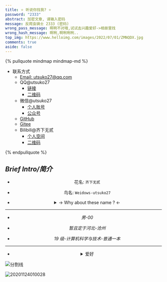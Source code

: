 ```yaml
---
title: ⭐ 听说你找我? ⭐
password: "2333"
abstract: 加密文章, 请输入密码
message: 反爬虫骑士 2333 (密码)
wrong_pass_message: 啊咧不对哦,试试去兴趣爱好->相册里找
wrong_hash_message: 啊咧,啊咧咧咧..
top_img: https://www.helloimg.com/images/2022/07/01/ZMNQDX.jpg
comments: true
aside: false
---
```


<!--
 * @Author: Weidows
 * @Date: 2020-07-24 14:07:43
 * @LastEditors: Weidows
 * @LastEditTime: 2022-07-01 12:02:04
 * @FilePath: \Blog-private\source\tags\about.md
-->

{% pullquote mindmap mindmap-md %}

- 联系方式
  - [Email: utsuko27@qq.com](mailto:utsuko27@qq.com)
  - QQ@utsuko27
    - [链接](https://qm.qq.com/cgi-bin/qm/qr?k=3ycBtwX25IMFisvKoD8NIyNBMofXBFFu&noverify=0)
    - [二维码](https://www.helloimg.com/images/2022/07/01/ZMQ1NC.jpg)
  - 微信@utsuko27
    - [个人账号](https://www.helloimg.com/images/2022/07/01/ZMQRaK.jpg)
    - [公众号](https://www.helloimg.com/images/2022/07/01/ZMQoIo.jpg)
  - [GitHub](https://github.com/Weidows)
  - [Gitee](https://gitee.com/Weidows)
  - Bilibili@齐下无贰
    - [个人空间](https://space.bilibili.com/38283369)
    - [二维码](https://www.helloimg.com/images/2022/07/01/ZMQPGD.jpg)

{% endpullquote %}

<!-- `力扣`: {% btn 'https://leetcode-cn.com/u/weidows/',@Weidows,far fa-hand-point-right,outline blue larger %} -->

<!-- `掘金`: {% btn 'https://juejin.im/user/2858385965329790',@Weidows,far fa-hand-point-right,outline pink larger %} -->

<!-- `二维码集合`: {% btn '../../gallery/Private/QRcode',QRcode,far fa-hand-point-right,outline pink larger %} -->

## _Brief Intro/简介_

<center>

- 花名: `齐下无贰`

- 鸟名: `Weidows-utsuko27`

- <details>

    <summary> -> Why about these name ? <-</summary>

  ***

  热爱运动,六块腹肌,肚脐下的两块没有 -> 齐下无贰

  伟->Wei + Windows = Weidows (高中昵称,挺喜欢的,一直在沿用)

  utsuko -> 真正意义上瞎起的,译为 -> 凌子

  27 -> 最喜欢的二位十进制数,也是我的生日.

  </details>

---

- _男-00_

- _暂且定于河北-沧州_

- _19 级-计算机科学与技术-普通一本_

---

- <details>

    <summary> 爱好 </summary>

  - 性别 ♂ 爱好 ♀

  - _非对称式美感喜好与践行者_

  - 饮品: `蜂蜜奶咖 (自制)`,`嗜糖`(各种意义上).

  - <details>

      <summary> 括号不换行,爱盘古之白 </summary>

    <img src="https://www.helloimg.com/images/2022/02/27/GVaWsQ.png" alt="v2-3a5bff5095776354c00ef4f2a1f160a2_720w" />

    ***

    </details>

  - `全称`变量名,喜英文标点.

  - 手下`红/茶轴`,晚期`见光死`.

  - 吃香蕉撕头,刷牙先蘸水.

  - 不大爱干净,较追求`整洁`.

  - 不喜清内存,右键不刷新.

  - 走人不关机,睡眠更省心.

  </details>

</center>

<a>![分割线](https://www.helloimg.com/images/2022/07/01/ZM0SoX.png)</a>

![20201124010028](https://www.helloimg.com/images/2022/02/27/GVaQnX.png)
